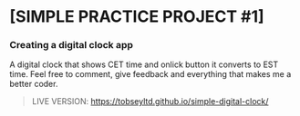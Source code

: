 # [SIMPLE PRACTICE PROJECT #1]

### Creating a digital clock app

A digital clock that shows CET time and onlick button it converts to EST time.
Feel free to comment, give feedback and everything that makes me a better coder.

> LIVE VERSION: https://tobseyltd.github.io/simple-digital-clock/